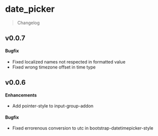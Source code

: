 date_picker
===========

> Changelog

v0.0.7
------

#### Bugfix

* Fixed localized names not respected in formatted value
* Fixed wrong timezone offset in time type


v0.0.6
------

#### Enhancements

* Add pointer-style to input-group-addon

#### Bugfix

* Fixed errorenous conversion to utc in bootstrap-datetimepicker-style
